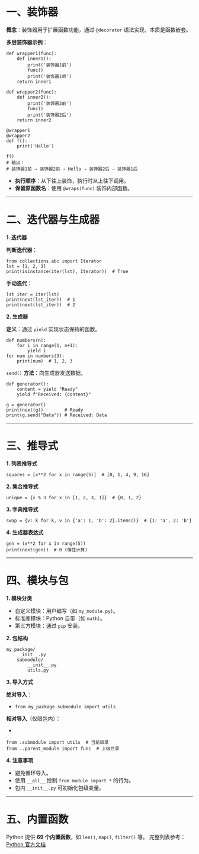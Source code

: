 # 一、装饰器

**概念**：装饰器用于扩展函数功能，通过 `@decorator` 语法实现，本质是函数嵌套。

**多层装饰器示例**：

```plain
def wrapper1(func):
    def inner1():
        print('装饰器1前')
        func()
        print('装饰器1后')
    return inner1

def wrapper2(func):
    def inner2():
        print('装饰器2前')
        func()
        print('装饰器2后')
    return inner2

@wrapper1
@wrapper2
def f():
    print('Hello')

f()
# 输出：
# 装饰器1前 → 装饰器2前 → Hello → 装饰器2后 → 装饰器1后
```

- **执行顺序**：从下往上装饰，执行时从上往下调用。
- **保留原函数名**：使用 `@wraps(func)` 装饰内部函数。

------

# 二、迭代器与生成器

**1. 迭代器**

**判断迭代器**：

```plain
from collections.abc import Iterator
lst = [1, 2, 3]
print(isinstance(iter(lst), Iterator))  # True
```

**手动迭代**：

```plain
lst_iter = iter(lst)
print(next(lst_iter))  # 1
print(next(lst_iter))  # 2
```

**2. 生成器**

**定义**：通过 `yield` 实现状态保持的函数。

```plain
def numbers(n):
    for i in range(1, n+1):
        yield i
for num in numbers(3):
    print(num)  # 1, 2, 3
```

`send()` **方法**：向生成器发送数据。

```plain
def generator():
    content = yield "Ready"
    yield f"Received: {content}"

g = generator()
print(next(g))        # Ready
print(g.send("Data")) # Received: Data
```

------

# 三、推导式

**1. 列表推导式**

`squares = [x**2 for x in range(5)]  # [0, 1, 4, 9, 16]`

**2. 集合推导式**

`unique = {x % 3 for x in [1, 2, 3, 1]}  # {0, 1, 2}`

**3. 字典推导式**

`swap = {v: k for k, v in {'a': 1, 'b': 2}.items()}  # {1: 'a', 2: 'b'}`

**4. 生成器表达式**

```plain
gen = (x**2 for x in range(5))
print(next(gen))  # 0 (惰性计算)
```

------

# 四、模块与包

**1. 模块分类**

- 自定义模块：用户编写（如 `my_module.py`）。
- 标准库模块：Python 自带（如 `math`）。
- 第三方模块：通过 `pip` 安装。

**2. 包结构**

```plain
my_package/
    __init__.py
    submodule/
        __init__.py
        utils.py
```

**3. 导入方式**

**绝对导入**：

- `from my_package.submodule import utils`

**相对导入**（仅限包内）：

- 

```plain
from .submodule import utils  # 当前目录
from ..parent_module import func  # 上级目录
```

**4. 注意事项**

- 避免循环导入。
- 使用 `__all__` 控制 `from module import *` 的行为。
- 包内 `__init__.py` 可初始化包级变量。

------

# 五、内置函数

Python 提供 **69 个内置函数**，如 `len()`, `map()`, `filter()` 等。
完整列表参考：[Python 官方文档](https://docs.python.org/zh-cn/3.9/library/functions.html)